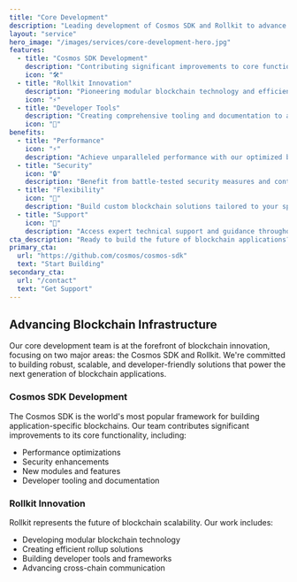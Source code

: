 ```yaml
---
title: "Core Development"
description: "Leading development of Cosmos SDK and Rollkit to advance the future of decentralized applications"
layout: "service"
hero_image: "/images/services/core-development-hero.jpg"
features:
  - title: "Cosmos SDK Development"
    description: "Contributing significant improvements to core functionality, including performance optimizations and security enhancements."
    icon: "🛠️"
  - title: "Rollkit Innovation"
    description: "Pioneering modular blockchain technology and efficient rollup solutions for next-generation scalability."
    icon: "⚡"
  - title: "Developer Tools"
    description: "Creating comprehensive tooling and documentation to accelerate blockchain development."
    icon: "🔧"
benefits:
  - title: "Performance"
    icon: "⚡"
    description: "Achieve unparalleled performance with our optimized blockchain infrastructure and scalable solutions."
  - title: "Security"
    icon: "🔒"
    description: "Benefit from battle-tested security measures and continuous monitoring to protect your applications."
  - title: "Flexibility"
    icon: "🔄"
    description: "Build custom blockchain solutions tailored to your specific needs with our modular architecture."
  - title: "Support"
    icon: "🤝"
    description: "Access expert technical support and guidance throughout your development journey."
cta_description: "Ready to build the future of blockchain applications? Join our developer community and start building today."
primary_cta:
  url: "https://github.com/cosmos/cosmos-sdk"
  text: "Start Building"
secondary_cta:
  url: "/contact"
  text: "Get Support"
---
```


## Advancing Blockchain Infrastructure

Our core development team is at the forefront of blockchain innovation, focusing on two major areas: the Cosmos SDK and Rollkit. We're committed to building robust, scalable, and developer-friendly solutions that power the next generation of blockchain applications.

### Cosmos SDK Development

The Cosmos SDK is the world's most popular framework for building application-specific blockchains. Our team contributes significant improvements to its core functionality, including:

- Performance optimizations
- Security enhancements
- New modules and features
- Developer tooling and documentation

### Rollkit Innovation

Rollkit represents the future of blockchain scalability. Our work includes:

- Developing modular blockchain technology
- Creating efficient rollup solutions
- Building developer tools and frameworks
- Advancing cross-chain communication 